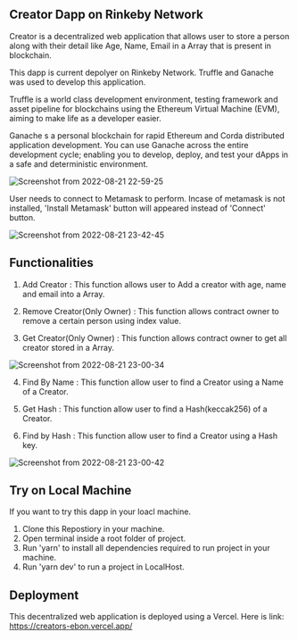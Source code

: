
## Creator Dapp on Rinkeby Network
Creator is a decentralized web application that allows user to store a person along with their 
detail like Age, Name, Email in a Array that is present in blockchain. 

This dapp is current depolyer on Rinkeby Network. Truffle and Ganache was used to develop this
application.

Truffle is a world class development environment, testing framework and asset pipeline for 
blockchains using the Ethereum Virtual Machine (EVM), aiming to make life as a developer easier.

Ganache s a personal blockchain for rapid Ethereum and Corda distributed application development. 
You can use Ganache across the entire development cycle; enabling you to develop, deploy, and test 
your dApps in a safe and deterministic environment.

![Screenshot from 2022-08-21 22-59-25](https://user-images.githubusercontent.com/55689890/185802941-adde8655-8287-4a2f-a07b-2a47dad769a0.png)

User needs to connect to Metamask to perform.
Incase of metamask is not installed, 'Install Metamask' button will appeared instead of 'Connect' button.

![Screenshot from 2022-08-21 23-42-45](https://user-images.githubusercontent.com/55689890/185804531-419a6e55-b0ef-4b94-a13b-369b91c0e6dd.png)


## Functionalities

1. Add Creator : This function allows user to Add a creator with age, name and email into a Array.

2. Remove Creator(Only Owner) : This function allows contract owner to remove a certain person using index value.

3. Get Creator(Only Owner) : This function allows contract owner to get all creator stored in a Array.

![Screenshot from 2022-08-21 23-00-34](https://user-images.githubusercontent.com/55689890/185805475-802fce32-17ee-4329-bab6-a3677edff8c4.png)

4. Find By Name : This function allow user to find a Creator using a Name of a Creator.

5. Get Hash : This function allow user to find a Hash(keccak256) of a Creator.

6. Find by Hash : This function allow user to find a Creator using a Hash key.

![Screenshot from 2022-08-21 23-00-42](https://user-images.githubusercontent.com/55689890/185805723-c9979d56-5e80-4155-8bb5-be20ccbfed1f.png)

## Try on Local Machine

If you want to try this dapp in your loacl machine.
1. Clone this Repostiory in your machine.
2. Open terminal inside a root folder of project.
3. Run 'yarn' to install all dependencies required to run project in your machine.
4. Run 'yarn dev' to run a project in LocalHost.

## Deployment 

This decentralized web application is deployed using a Vercel.
Here is link: https://creators-ebon.vercel.app/


